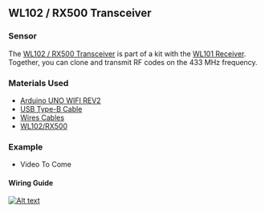 ## WL102 / RX500 Transceiver

### Sensor
The [WL102 / RX500 Transceiver](https://amzn.to/3BcHFsR) is part of a kit with the [WL101 Receiver](https://goprogro.com/code/wl101-superheterodyne-receiver/). Together, you can clone and transmit RF codes on the 433 MHz frequency.

### Materials Used
 - [Arduino UNO WIFI REV2](https://amzn.to/3bXp0qw) 
 - [USB Type-B Cable](https://amzn.to/3yrHfMk) 
 - [Wires Cables](https://amzn.to/3ykkRnR) 
 - [WL102/RX500](https://amzn.to/3BcHFsR)

    
### Example
- Video To Come

#### Wiring Guide
[![Alt text](https://goprogro.com/wp-content/uploads/2022/07/uno-wifi-rev2-mx500-sm.png "WL101/102 Kit")](https://goprogro.com/code/wl102-transceiver/)
